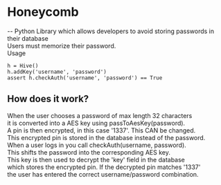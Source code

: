 # Honeycomb
--
Python Library which allows developers to avoid storing passwords in their database<br>
Users must memorize their password.<br>
Usage
```
h = Hive()
h.addKey('username', 'password')
assert h.checkAuth('username', 'password') == True
```
How does it work?<br>
--
When the user chooses a password of max length 32 characters<br>
it is converted into a AES key using passToAesKey(password).<br>
A pin is then encrypted, in this case '1337'. This CAN be changed.<br>
This encrypted pin is stored in the database instead of the password.<br>
When a user logs in you call checkAuth(username, password).<br>
This shifts the password into the corresponding AES key.<br>
This key is then used to decrypt the 'key' field in the database<br>
which stores the encrypted pin. If the decrypted pin matches '1337'<br>
the user has entered the correct username/password combination.<br>

